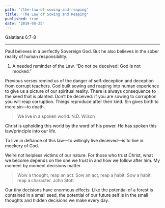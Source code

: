 ```yaml
---
path: '/the-law-of-sowing-and-reaping'
title: 'The Law of Sowing and Reaping'
published: true
date: '2019-08-25'
---
```


Galatians 6:7-8

---

Paul believes in a perfectly Sovereign God. But he also believes in the sober reality of human responsibility.

1. A needed reminder of the Law.
   “Do not be deceived: God is not mocked.”

Previous verses remind us of the danger of self-deception and deception from corrupt teachers.
God built sowing and reaping into human experience to give us a picture of our spiritual reality.
There is always consequence to the seed that is planted. Don’t be deceived: if you are sowing to corruption you will reap corruption.
Things reproduce after their kind. Sin gives birth to more sin—to death.

> We live in a spoken world.
> N.D. Wilson

Christ is upholding this world by the word of his power. He has spoken this law/principle into our life.

To live in defiance of this law—to willingly live deceived—is to live in mockery of God.

We’re not helpless victims of our nature. For those who trust Christ, what we become depends on the one we trust in and how we follow after him. My moment by moment decisions matter.

> Wow a thought, reap an act. Sow an act, reap a habit. Sow a habit, reap a character.
> John Stott

Our tiny decisions have enormous effects. Like the potential of a forest is contained in a small seed, the potential of our future self is in the small thoughts and hidden decisions we make every day.
